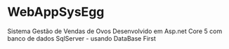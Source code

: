 # WebAppSysEgg
Sistema Gestão de Vendas de Ovos
Desenvolvido em Asp.net Core 5 com banco de dados SqlServer - usando DataBase First
